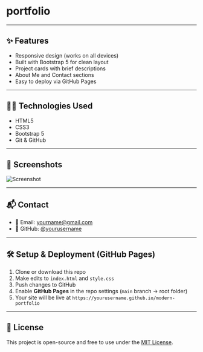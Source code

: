 # portfolio

---

## ✨ Features

- Responsive design (works on all devices)
- Built with Bootstrap 5 for clean layout
- Project cards with brief descriptions
- About Me and Contact sections
- Easy to deploy via GitHub Pages

---

## 🧑‍💻 Technologies Used

- HTML5
- CSS3
- Bootstrap 5
- Git & GitHub

---

## 📸 Screenshots

![Screenshot](https://via.placeholder.com/800x400?text=Portfolio+Homepage)

---

## 📬 Contact

- 📧 Email: yourname@gmail.com  
- 🐙 GitHub: [@yourusername](https://github.com/yourusername)

---

## 🛠️ Setup & Deployment (GitHub Pages)

1. Clone or download this repo
2. Make edits to `index.html` and `style.css`
3. Push changes to GitHub
4. Enable **GitHub Pages** in the repo settings (`main` branch → root folder)
5. Your site will be live at `https://yourusername.github.io/modern-portfolio`

---

## 📄 License

This project is open-source and free to use under the [MIT License](LICENSE).

